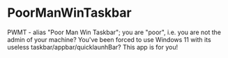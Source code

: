 # PoorManWinTaskbar
PWMT - alias "Poor Man Win Taskbar"; you are "poor", i.e.  you are not the admin of your machine? You've been forced to use Windows 11 with its useless taskbar/appbar/quicklaunhBar?  This app is for you!
